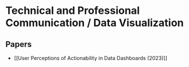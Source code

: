 # Technical and Professional Communication / Data Visualization

## Papers

- [[User Perceptions of Actionability in Data Dashboards (2023)]]
